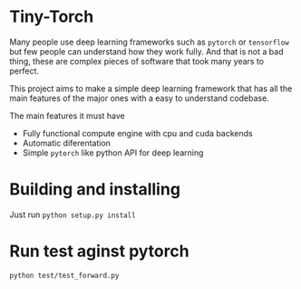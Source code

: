 # Tiny-Torch

Many people use deep learning frameworks such as `pytorch` or `tensorflow` but few people can understand how they work
fully. And that is not a bad thing, these are complex pieces of software that took many years to perfect.

This project aims to make a simple deep learning framework that has all the main features of the major ones with a easy
to understand codebase.

The main features it must have
 - Fully functional compute engine with cpu and cuda backends
 - Automatic diferentation
 - Simple `pytorch` like python API for deep learning

# Building and installing

Just run `python setup.py install`

# Run test aginst pytorch

`python test/test_forward.py`